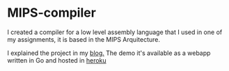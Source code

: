 # MIPS-compiler

I created a compiler for a low level assembly language that I used in one of my assignments, it is based in the MIPS Arquitecture. 

I explained the project in my [blog.](https://unzurdo.github.io/blog/Simple-Lexer-and-Parser-in-GO/)
The demo it's available as a webapp written in Go and hosted in [heroku](https://mips-compiler.herokuapp.com/)
